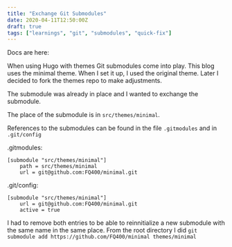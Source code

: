 ```yaml
---
title: "Exchange Git Submodules"
date: 2020-04-11T12:50:00Z
draft: true
tags: ["learnings", "git", "submodules", "quick-fix"]
---
```


Docs are here:

When using Hugo with themes Git submodules come into play.
This blog uses the minimal theme. When I set it up, I used the original theme.
Later I decided to fork the themes repo to make adjustments.

The submodule was already in place and I wanted to exchange the submodule.

The place of the submodule is in `src/themes/minimal`.

References to the submodules can be found in the file `.gitmodules` and in `.git/config`

.gitmodules:
```
[submodule "src/themes/minimal"]
	path = src/themes/minimal
	url = git@github.com:FQ400/minimal.git
```

.git/config:
```
[submodule "src/themes/minimal"]
	url = git@github.com:FQ400/minimal.git
	active = true
```

I had to remove both entries to be able to reinnitialize a new submodule with the same name in the same place.
From the root directory I did `git submodule add https://github.com/FQ400/minimal themes/minimal`

